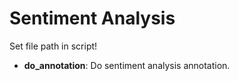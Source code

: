 # Sentiment Analysis
Set file path in script!
* **do_annotation**: Do sentiment analysis annotation.

